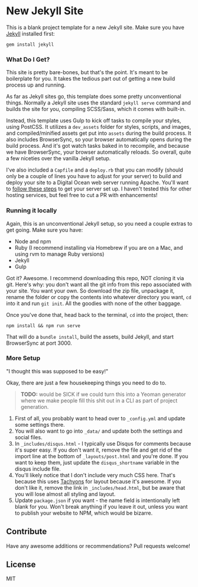 New Jekyll Site
===============

This is a blank project template for a new Jekyll site. Make sure you have [Jekyll](https://jekyllrb.com) installed first:

```
gem install jekyll
```

### What Do I Get?

This site is pretty bare-bones, but that's the point. It's meant to be boilerplate for you. It takes the tedious part out of getting a new build process up and running.

As far as Jekyll sites go, this template does some pretty unconventional things. Normally a Jekyll site uses the standard `jekyll serve` command and builds the site for you, compiling SCSS/Sass, which it comes with built-in.

Instead, this template uses Gulp to kick off tasks to compile your styles, using PostCSS. It utilizes a `dev_assets` folder for styles, scripts, and images, and compiled/minified assets get put into `assets` during the build process. It also includes BrowserSync, so your browser automatically opens during the build process. And it's got watch tasks baked in to recompile, and because we have BrowserSync, your browser automatically reloads. So overall, quite a few niceties over the vanilla Jekyll setup.

I've also included a `Capfile` and a `deploy.rb` that you can modify (should only be a couple of lines you have to adjust for your server) to build and deploy your site to a Digital Ocean web server running Apache. You'll want to [follow these steps](https://dsgn.io/thoughts/post/jekyll-deployment-with-digitalocean/) to get your server set up. I haven't tested this for other hosting services, but feel free to cut a PR with enhancements!

### Running it locally

Again, this is an unconventional Jekyll setup, so you need a couple extras to get going. Make sure you have:

- Node and npm
- Ruby (I recommend installing via Homebrew if you are on a Mac, and using rvm to manage Ruby versions)
- Jekyll
- Gulp

Got it? Awesome. I recommend downloading this repo, NOT cloning it via git. Here's why: you don't want all the git info from this repo associated with your site. You want your own. So download the zip file, unpackage it, rename the folder or copy the contents into whatever directory you want, `cd` into it and run `git init`. All the goodies with none of the other baggage.

Once you've done that, head back to the terminal, `cd` into the project, then:

```
npm install && npm run serve
```

That will do a `bundle install`, build the assets, build Jekyll, and start BrowserSync at port 3000.

### More Setup

"I thought this was supposed to be easy!"

Okay, there are just a few housekeeping things you need to do to.

> **TODO:** would be SICK if we could turn this into a Yeoman generator where we make people fill this shit out in a CLI as part of project generation.

1. First of all, you probably want to head over to `_config.yml` and update some settings there.
2. You will also want to go into `_data/` and update both the settings and social files.
3. In `_includes/disqus.html` - I typically use Disqus for comments because it's super easy. If you don't want it, remove the file and get rid of the import line at the bottom of `_layouts/post.html` and you're done. If you want to keep them, just update the `disqus_shortname` variable in the disqus include file.
4. You'll likely notice that I don't include very much CSS here. That's because this uses [Tachyons](https://tachyons.io) for layout because it's awesome. If you don't like it, remove the link in `_includes/head.html`, but be aware that you will lose almost all styling and layout.
5. Update `package.json` if you want - the name field is intentionally left blank for you. Won't break anything if you leave it out, unless you want to publish your website to NPM, which would be bizarre.

## Contribute

Have any awesome additions or recommendations? Pull requests welcome!

## License

MIT
